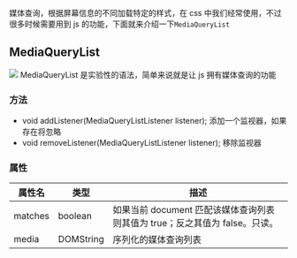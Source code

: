 媒体查询，根据屏幕信息的不同加载特定的样式，在 css 中我们经常使用，不过很多时候需要用到 js 的功能，下面就来介绍一下`MediaQueryList`

## MediaQueryList

![](/1.png)
MediaQueryList 是实验性的语法，简单来说就是让 js 拥有媒体查询的功能

### 方法

- void addListener(MediaQueryListListener listener);
  添加一个监视器，如果存在将忽略
- void removeListener(MediaQueryListListener listener);
  移除监视器

### 属性

| 属性名  | 类型      | 描述                                                                        |
| ------- | --------- | --------------------------------------------------------------------------- |
| matches | boolean   | 如果当前 document 匹配该媒体查询列表则其值为 true；反之其值为 false。只读。 |
| media   | DOMString | 序列化的媒体查询列表                                                        |
